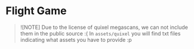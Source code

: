 # Flight Game

> ![NOTE]
> Due to the license of quixel megascans, we can not include them in the public source :(
> In `assets/quixel` you will find txt files indicating what assets you have to provide :p

